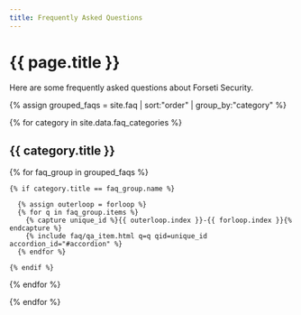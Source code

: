 ```yaml
---
title: Frequently Asked Questions 
---
```

# {{ page.title }}

Here are some frequently asked questions about Forseti Security.

{% assign grouped_faqs = site.faq | sort:"order" | group_by:"category" %}

<div class="panel-group" id="accordion">

{% for category in site.data.faq_categories %}

  <h2>{{ category.title }}</h2>

  {% for faq_group in grouped_faqs %}

    {% if category.title == faq_group.name %}

      {% assign outerloop = forloop %}
      {% for q in faq_group.items %}
        {% capture unique_id %}{{ outerloop.index }}-{{ forloop.index }}{% endcapture %}
        {% include faq/qa_item.html q=q qid=unique_id accordion_id="#accordion" %}
      {% endfor %}

    {% endif %}

  {% endfor %}

{% endfor %}

</div>
